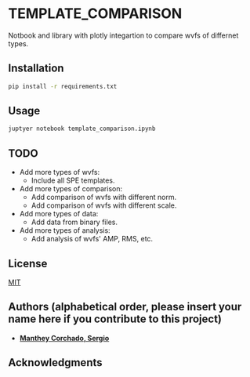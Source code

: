 # TEMPLATE_COMPARISON
Notbook and library with plotly integartion to compare wvfs of differnet types.

## Installation
```bash
pip install -r requirements.txt
```
## Usage
```bash
juptyer notebook template_comparison.ipynb
```
## TODO
* Add more types of wvfs:
    * Include all SPE templates.
* Add more types of comparison:
    * Add comparison of wvfs with different norm.
    * Add comparison of wvfs with different scale.
* Add more types of data:
    * Add data from binary files.
* Add more types of analysis:
    * Add analysis of wvfs' AMP, RMS, etc.

## License
[MIT](https://choosealicense.com/licenses/mit/)

## Authors (alphabetical order, please insert your name here if you contribute to this project)
* [**Manthey Corchado, Sergio**](https://github.com/mantheys)

## Acknowledgments